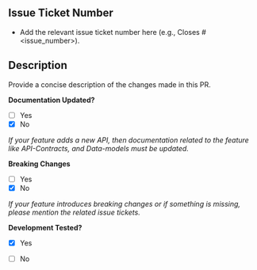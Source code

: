 ## Issue Ticket Number

-   Add the relevant issue ticket number here (e.g., Closes #<issue_number>).

## Description

Provide a concise description of the changes made in this PR.

**Documentation Updated?**

-   [ ] Yes
-   [x] No

_If your feature adds a new API, then documentation related to the feature like API-Contracts, and Data-models  must be updated._

**Breaking Changes**

-   [ ] Yes
-   [x] No

_If your feature introduces breaking changes or if something is missing, please mention the related issue tickets._

**Development Tested?**

-   [x] Yes
-   [ ] No












